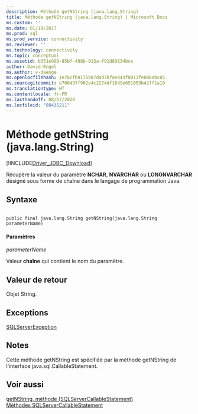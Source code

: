 ```yaml
---
description: Méthode getNString (java.lang.String)
title: Méthode getNString (java.lang.String) | Microsoft Docs
ms.custom: ''
ms.date: 01/19/2017
ms.prod: sql
ms.prod_service: connectivity
ms.reviewer: ''
ms.technology: connectivity
ms.topic: conceptual
ms.assetid: b351e999-85bf-498b-915a-f91d89134bce
author: David-Engel
ms.author: v-daenge
ms.openlocfilehash: 1e76cfb9175b07d4d7bfae843f0011fe006abc05
ms.sourcegitcommit: e700497f962e4c2274df16d9e651059b42ff1a10
ms.translationtype: HT
ms.contentlocale: fr-FR
ms.lasthandoff: 08/17/2020
ms.locfileid: "88435211"
---
```

# <a name="getnstring-method-javalangstring"></a>Méthode getNString (java.lang.String)
[!INCLUDE[Driver_JDBC_Download](../../../includes/driver_jdbc_download.md)]

  Récupère la valeur du paramètre **NCHAR**, **NVARCHAR** ou **LONGNVARCHAR** désigné sous forme de chaîne dans le langage de programmation Java.  
  
## <a name="syntax"></a>Syntaxe  
  
```  
  
public final java.lang.String getNString(java.lang.String parameterName)  
```  
  
#### <a name="parameters"></a>Paramètres  
 *parameterName*  
  
 Valeur **chaîne** qui contient le nom du paramètre.  
  
## <a name="return-value"></a>Valeur de retour  
 Objet String.  
  
## <a name="exceptions"></a>Exceptions  
 [SQLServerException](../../../connect/jdbc/reference/sqlserverexception-class.md)  
  
## <a name="remarks"></a>Notes  
 Cette méthode getNString est spécifiée par la méthode getNString de l’interface java.sql.CallableStatement.  
  
## <a name="see-also"></a>Voir aussi  
 [getNString, méthode &#40;SQLServerCallableStatement&#41;](../../../connect/jdbc/reference/getnstring-method-sqlservercallablestatement.md)   
 [Méthodes SQLServerCallableStatement](../../../connect/jdbc/reference/sqlservercallablestatement-methods.md)  
  
  
